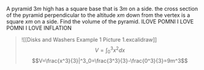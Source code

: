 A pyramid $3m$ high has a square base that is $3m$ on a side. the cross section of the pyramid perpendicular to the altitude $xm$ down from the vertex is a square $xm$ on a side. Find the volume of the pyramid. ILOVE POMNI I LOVE POMNI I LOVE INFLATION
> ![[Disks and Washers Example 1 Picture 1.excalidraw]]
> $$V=\int^3_0x^2dx$$$$V=\frac{x^3}{3}|^3_0=\frac{3^3}{3}-\frac{0^3}{3}=9m^3$$